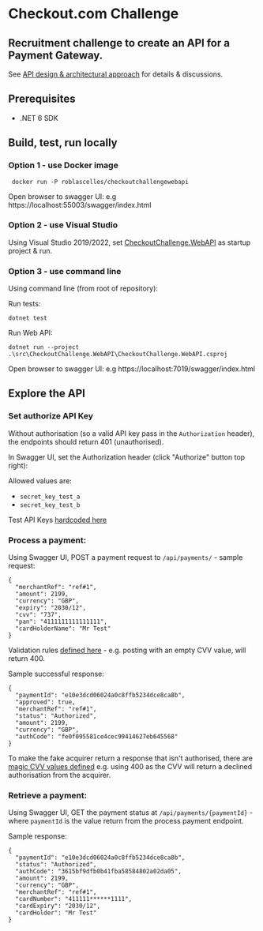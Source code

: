 # Checkout.com Challenge
## Recruitment challenge to create an API for a Payment Gateway.

See [API design & architectural approach](approach.md) for details & discussions.


## Prerequisites
* .NET 6 SDK
  
## Build, test, run locally


### Option 1 - use Docker image

```
 docker run -P roblascelles/checkoutchallengewebapi
 ```

 Open browser to swagger UI: e.g https://localhost:55003/swagger/index.html

### Option 2 - use Visual Studio

Using Visual Studio 2019/2022, set [CheckoutChallenge.WebAPI](https://github.com/roblascelles/CKOChallenge/tree/master/src/CheckoutChallenge.WebAPI) as startup project & run.

### Option 3 - use command line

Using command line (from root of repository):

Run tests:
```
dotnet test
```

Run Web API:
```
dotnet run --project .\src\CheckoutChallenge.WebAPI\CheckoutChallenge.WebAPI.csproj
```

Open browser to swagger UI: e.g https://localhost:7019/swagger/index.html

## Explore the API

### Set authorize API Key

Without authorisation (so a valid API key pass in the `Authorization` header), the endpoints should return 401 (unauthorised).

In Swagger UI, set the Authorization header (click "Authorize" button top right):

Allowed values are:
* `secret_key_test_a`
* `secret_key_test_b`

Test API Keys [hardcoded here](//github.com/roblascelles/CKOChallenge/blob/master/src/CheckoutChallenge.WebAPI/Auth/TestAPIKeyStore.cs#L9)

### Process a payment:

Using Swagger UI, POST a payment request to `/api/payments/` - sample request:

```
{
  "merchantRef": "ref#1",
  "amount": 2199,
  "currency": "GBP",
  "expiry": "2030/12",
  "cvv": "737",
  "pan": "4111111111111111",
  "cardHolderName": "Mr Test"
}
```

Validation rules [defined here](//github.com/roblascelles/CKOChallenge/blob/master/src/CheckoutChallenge.WebAPI/Models/ProcessPaymentRequest.cs#L10) - e.g. posting with an empty CVV value, will return 400.

Sample successful response:
```
{
  "paymentId": "e10e3dcd06024a0c8ffb5234dce8ca8b",
  "approved": true,
  "merchantRef": "ref#1",
  "status": "Authorized",
  "amount": 2199,
  "currency": "GBP",
  "authCode": "fe0f095581ce4cec99414627eb645568"
}
```

To make the fake acquirer return a response that isn't authorised, there are [magic CVV values defined](//github.com/roblascelles/CKOChallenge/blob/master/src/CheckoutChallenge.Acquirers.Faked/FakeAcquirer.cs#L25-L28) e.g. using 400 as the CVV will return a declined authorisation from the acquirer.



### Retrieve a payment:

Using Swagger UI, GET the payment status at `/api/payments/{paymentId}` - where `paymentId` is the value return from the process payment endpoint.

Sample response:
```
{
  "paymentId": "e10e3dcd06024a0c8ffb5234dce8ca8b",
  "status": "Authorized",
  "authCode": "3615bf9dfb0b41fba58584802a02da05",
  "amount": 2199,
  "currency": "GBP",
  "merchantRef": "ref#1",
  "cardNumber": "411111******1111",
  "cardExpiry": "2030/12",
  "cardHolder": "Mr Test"
}
```

